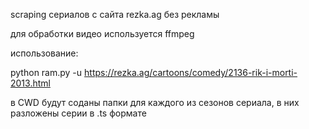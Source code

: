 scraping сериалов с сайта rezka.ag без рекламы

для обработки видео используется ffmpeg

использование:

python ram.py -u https://rezka.ag/cartoons/comedy/2136-rik-i-morti-2013.html

в CWD будут соданы папки для каждого из сезонов сериала, в них разложены серии в .ts формате


